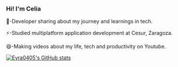 ### Hi! I'm Celia 
  🌱-Developer sharing about my journey and learnings in tech.
  
  ⚡-Studied multiplatform application development at Cesur, Zaragoza.
  
  😄-Making videos about my life, tech and productivity on Youtube.

   [![Eyra0405's GitHub stats](https://github-readme-stats.vercel.app/api?username=Eyra0405&show_icons=true&theme=radical)](https://github.com/Eyra0405/github-readme-stats)
